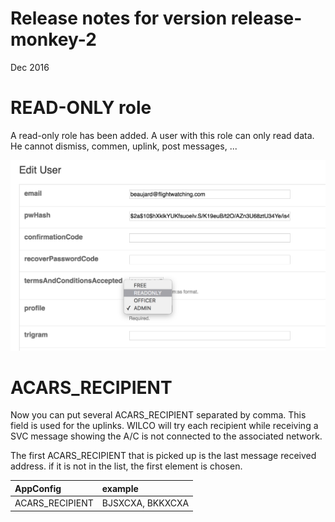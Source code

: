 # Release notes for version release-monkey-2

Dec 2016

# READ-ONLY role
A read-only role has been added. A user with this role can only read data. He cannot dismiss, commen, uplink, post messages, ...

![Read-only role](img/readonly.png)


# ACARS_RECIPIENT
Now you can put several ACARS_RECIPIENT separated by comma.
This field is used for the uplinks. WILCO will try each recipient while receiving a SVC message showing the A/C is not connected to the associated network.

The first ACARS_RECIPIENT that is picked up is the last message received address. if it is not in the list, the first element is chosen.


| AppConfig     | example     |
| :------------- | :------------- |
| ACARS_RECIPIENT       | BJSXCXA, BKKXCXA       |
